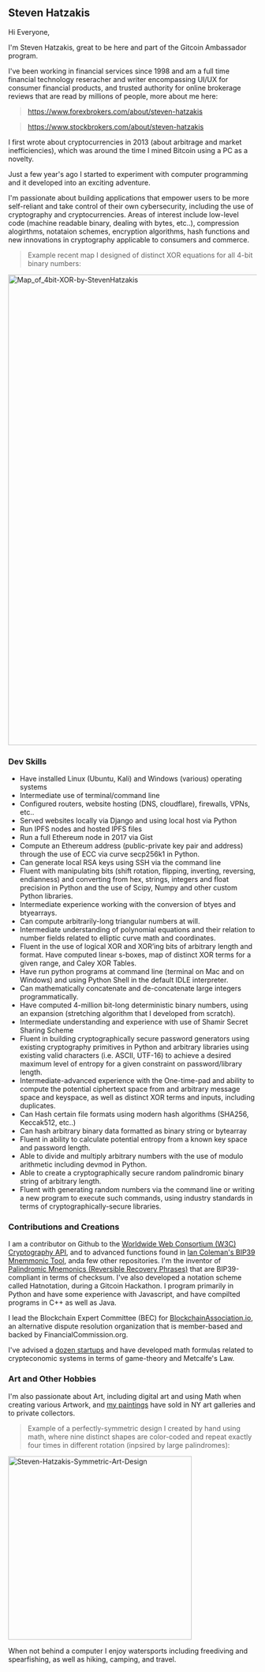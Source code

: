 ## Steven Hatzakis

Hi Everyone, 

I'm Steven Hatzakis, great to be here and part of the Gitcoin Ambassador program. 

I've been working in financial services since 1998 and am a full time financial technology reseracher and writer encompassing UI/UX for consumer financial products, and trusted authority for online brokerage reviews that are read by millions of people, more about me here: 

> https://www.forexbrokers.com/about/steven-hatzakis 

> https://www.stockbrokers.com/about/steven-hatzakis

I first wrote about cryptocurrencies in 2013 (about arbitrage and market inefficiencies), which was around the time I mined Bitcoin using a PC as a novelty.

Just a few year's ago I started to experiment with computer programming and it developed into an exciting adventure.

I'm passionate about building applications that empower users to be more self-reliant and take control of their own cybersecurity, including the use of cryptography and cryptocurrencies. 
Areas of interest include low-level code (machine readable binary, dealing with bytes, etc..), compression alogirthms, notataion schemes, encryption algorithms, hash functions and new innovations in cryptography applicable to consumers and commerce.

> Example recent map I designed of distinct XOR equations for all 4-bit binary numbers:
<img width="954" alt="Map_of_4bit-XOR-by-StevenHatzakis" src="https://user-images.githubusercontent.com/5213035/62004693-435b2180-b0f6-11e9-9179-0562c402d2fa.png">

### Dev Skills

-	Have installed Linux (Ubuntu, Kali) and Windows (various) operating systems 
-	Intermediate use of terminal/command line
-	Configured routers, website hosting (DNS, cloudflare), firewalls, VPNs, etc..
-	Served websites locally via Django and using local host via Python
-	Run IPFS nodes and hosted IPFS files
-	Run a full Ethereum node in 2017 via Gist
-	Compute an Ethereum address (public-private key pair and address) through the use of ECC via curve secp256k1 in Python. 
-	Can generate local RSA keys using SSH via the command line
-	Fluent with manipulating bits (shift rotation, flipping, inverting, reversing, endianness) and converting from hex, strings, integers and float precision in Python and the use of Scipy, Numpy and other custom Python libraries. 
-	Intermediate experience working with the conversion of btyes and btyearrays. 
-	Can compute arbitrarily-long triangular numbers at will. 
-	Intermediate understanding of polynomial equations and their relation to number fields related to elliptic curve math and coordinates.
-	Fluent in the use of logical XOR and XOR’ing bits of arbitrary length and format. Have computed linear s-boxes, map of distinct XOR terms for a given range, and Caley XOR Tables.
-	Have run python programs at command line (terminal on Mac and on Windows) and using Python Shell in the default IDLE interpreter.
-	Can mathematically concatenate and de-concatenate large integers programmatically. 
-	Have computed 4-million bit-long deterministic binary numbers, using an expansion (stretching algorithm that I developed from scratch). 
-	Intermediate understanding and experience with use of Shamir Secret Sharing Scheme
-	Fluent in building cryptographically secure password generators using existing cryptography primitives in Python and arbitrary libraries using existing valid characters (i.e. ASCII, UTF-16) to achieve a desired maximum level of entropy for a given constraint on password/library length.
-	Intermediate-advanced experience with the One-time-pad and ability to compute the potential ciphertext space from and arbitrary message space and keyspace, as well as distinct XOR terms and inputs, including duplicates.
-	Can Hash certain file formats using modern hash algorithms (SHA256, Keccak512, etc..)
-	Can hash arbitrary binary data formatted as binary string or bytearray
-	Fluent in ability to calculate potential entropy from a known key space and password length.
-	Able to divide and multiply arbitrary numbers with the use of modulo arithmetic including devmod in Python.  
-	Able to create a cryptographically secure random palindromic binary string of arbitrary length.
-	Fluent with generating random numbers via the command line or writing a new program to execute such commands, using industry standards in terms of cryptographically-secure libraries. 



### Contributions and Creations

I am a contributor on Github to the [Worldwide Web Consortium (W3C) Cryptography API](https://github.com/w3c/webcrypto/graphs/contributors), and to advanced functions found in [Ian Coleman's BIP39 Mnemmonic Tool](https://github.com/iancoleman/bip39/graphs/contributors), anda few other repositories. 
I'm the inventor of [Palindromic Mnemonics (Reversible Recovery Phrases)](https://bcaventures.com/reversible-mnemonic.html) that are BIP39-compliant in terms of checksum. I've also developed a notation scheme called Hatnotation, during a Gitcoin Hackathon.  I program primarily in Python and have some experience with Javascript, and have compilted programs in C++ as well as Java.

I lead the Blockchain Expert Committee (BEC) for [BlockchainAssociation.io](https://blockchainassociation.io/), an alternative dispute resolution organization that is member-based and backed by FinancialCommission.org.

I've advised a [dozen startups](https://stevenhatzakis.com/portfolio-2/) and have developed math formulas related to crypteconomic systems in terms of game-theory and Metcalfe's Law. 



### Art and Other Hobbies

I'm also passionate about Art, including digital art and using Math when creating various Artwork, and [my paintings](https://shatzakis.wordpress.com/2016/02/26/art-portfolio/) have sold in NY art galleries and to private collectors. 

> Example of a perfectly-symmetric design I created by hand using math, where nine distinct shapes are color-coded and repeat exactly four times in different rotation (inpsired by large palindromes):

<img width="372" alt="Steven-Hatzakis-Symmetric-Art-Design" src="https://user-images.githubusercontent.com/5213035/62005200-a9977280-b0fd-11e9-81c7-bb14fba2d48b.png">

When not behind a computer I enjoy watersports including freediving and spearfishing, as well as hiking, camping, and travel. 
